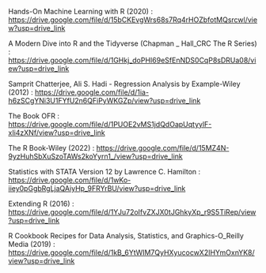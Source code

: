 Hands-On Machine Learning with R (2020) : https://drive.google.com/file/d/15bCKEvgWrs68s7Rq4rHOZbfotMQsrcwl/view?usp=drive_link


A Modern Dive into R and the Tidyverse (Chapman _ Hall_CRC The R Series) : https://drive.google.com/file/d/1GHkj_doPHI69eSfEnNDS0CqP8sDRUa08/view?usp=drive_link


Samprit Chatterjee, Ali S. Hadi - Regression Analysis by Example-Wiley (2012) : https://drive.google.com/file/d/1ia-h6zSCgYNi3U1FYfU2n6QFiPyWKGZp/view?usp=drive_link


The Book OFR : https://drive.google.com/file/d/1PUOE2vMS1jdQdOapUqtyylF-xIi4zXNf/view?usp=drive_link


The R Book-Wiley (2022) : https://drive.google.com/file/d/15MZ4N-9yzHuhSbXuSzoTAWs2koYyrn1_/view?usp=drive_link


Statistics with STATA Version 12 by Lawrence C. Hamilton : https://drive.google.com/file/d/1wKo-iiey0pGgbRgLjaQAiyHp_9FRYrBU/view?usp=drive_link


Extending R (2016) : https://drive.google.com/file/d/1YJu72oIfvZXJX0tJGhkyXp_r9S5TiRep/view?usp=drive_link


R Cookbook Recipes for Data Analysis, Statistics, and Graphics-O_Reilly Media (2019) : https://drive.google.com/file/d/1kB_6YtWIM7QyHXyucocwX2IHYmOxnYK8/view?usp=drive_link
